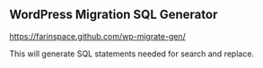 ## WordPress Migration SQL Generator

https://farinspace.github.com/wp-migrate-gen/

This will generate SQL statements needed for search and replace.


